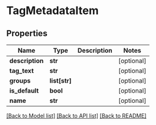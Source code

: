 # TagMetadataItem

## Properties
Name | Type | Description | Notes
------------ | ------------- | ------------- | -------------
**description** | **str** |  | [optional] 
**tag_text** | **str** |  | [optional] 
**groups** | **list[str]** |  | [optional] 
**is_default** | **bool** |  | [optional] 
**name** | **str** |  | [optional] 

[[Back to Model list]](../README.md#documentation-for-models) [[Back to API list]](../README.md#documentation-for-api-endpoints) [[Back to README]](../README.md)


